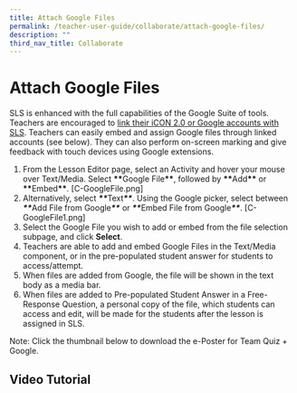 ```yaml
---
title: Attach Google Files
permalink: /teacher-user-guide/collaborate/attach-google-files/
description: ""
third_nav_title: Collaborate
---
```

<h1 id="attach-google-files">Attach Google Files</h1>
<p>SLS is enhanced with the full capabilities of the Google Suite of tools. Teachers are encouraged to <a href="https://www.notion.so/Manage-Linked-Account-3ba03c957a774c26bee2af7113a05c1a">link their iCON 2.0 or Google accounts with SLS</a>. Teachers can easily embed and assign Google files through linked accounts (see below). They can also perform on-screen marking and give feedback with touch devices using Google extensions. </p>
<ol>
<li>From the Lesson Editor page, select an Activity and hover your mouse over Text/Media. Select <strong><strong><strong><strong><strong>**</strong></strong></strong></strong></strong>Google File<strong><strong><strong><strong><strong>**</strong></strong></strong></strong></strong>, followed by <strong><strong><strong><strong><strong>**</strong></strong></strong></strong></strong>Add<strong><strong><strong><strong><strong>**</strong></strong></strong></strong></strong> or <strong><strong><strong><strong><strong>**</strong></strong></strong></strong></strong>Embed<strong><strong><strong><strong><strong>**</strong></strong></strong></strong></strong>. [C-GoogleFile.png]</li>
<li>Alternatively, select <strong><em>**</em></strong>Text<strong><em>**</em></strong>. Using the Google picker, select between <strong><strong><strong><strong><strong><strong><strong><strong><strong><em>**</em></strong></strong></strong></strong></strong></strong></strong></strong></strong>Add File from Google<strong><strong><strong><strong><strong><strong><strong><strong><strong><em>**</em></strong></strong></strong></strong></strong></strong></strong></strong></strong> or <strong><strong><strong><strong><strong><strong><strong><strong><strong><strong><em>**</em></strong></strong></strong></strong></strong></strong></strong></strong></strong></strong>Embed File from Google<strong><strong><strong><strong><strong><strong><strong><strong><strong><strong><em>**</em></strong></strong></strong></strong></strong></strong></strong></strong></strong></strong>. [C-GoogleFile1.png]</li>
<li>Select the Google File you wish to add or embed from the file selection subpage, and click <strong>Select</strong>.</li>
<li>Teachers are able to add and embed Google Files in the Text/Media component, or in the pre-populated student answer for students to access/attempt. </li>
<li>When files are added from Google, the file will be shown in the text body as a media bar.</li>
<li>When files are added to Pre-populated Student Answer in a Free-Response Question, a personal copy of the file, which students can access and edit, will be made for the students after the lesson is assigned in SLS.</li>
</ol>
<p>Note: Click the thumbnail below to download the e-Poster for Team Quiz + Google.</p>
<h2 id="video-tutorial">Video Tutorial</h2>
